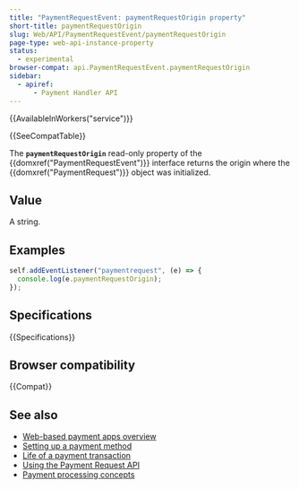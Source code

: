 ```yaml
---
title: "PaymentRequestEvent: paymentRequestOrigin property"
short-title: paymentRequestOrigin
slug: Web/API/PaymentRequestEvent/paymentRequestOrigin
page-type: web-api-instance-property
status:
  - experimental
browser-compat: api.PaymentRequestEvent.paymentRequestOrigin
sidebar:
  - apiref:
      - Payment Handler API
---
```


{{AvailableInWorkers("service")}}

{{SeeCompatTable}}

The **`paymentRequestOrigin`** read-only property of the
{{domxref("PaymentRequestEvent")}} interface returns the origin where the
{{domxref("PaymentRequest")}} object was initialized.

## Value

A string.

## Examples

```js
self.addEventListener("paymentrequest", (e) => {
  console.log(e.paymentRequestOrigin);
});
```

## Specifications

{{Specifications}}

## Browser compatibility

{{Compat}}

## See also

- [Web-based payment apps overview](https://web.dev/articles/web-based-payment-apps-overview)
- [Setting up a payment method](https://web.dev/articles/setting-up-a-payment-method)
- [Life of a payment transaction](https://web.dev/articles/life-of-a-payment-transaction)
- [Using the Payment Request API](/en-US/docs/Web/API/Payment_Request_API/Using_the_Payment_Request_API)
- [Payment processing concepts](/en-US/docs/Web/API/Payment_Request_API/Concepts)
